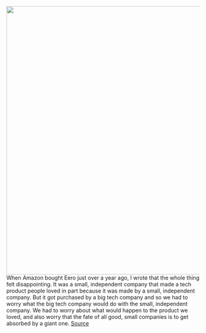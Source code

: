 <img src='https://cdn.vox-cdn.com/thumbor/QaO2GuGKb5Juyci4phwbeUxqy3Q=/0x0:2500x1667/1200x800/filters:focal(1050x634:1450x1034)/cdn.vox-cdn.com/uploads/chorus_image/image/66585763/danseifert-darksky-android-1.0.0.1463012676.0.jpg' width='700px' /><br/>
When Amazon bought Eero just over a year ago, I wrote that the whole thing felt disappointing. It was a small, independent company that made a tech product people loved in part because it was made by a small, independent company. But it got purchased by a big tech company and so we had to worry what the big tech company would do with the small, independent company. We had to worry about what would happen to the product we loved, and also worry that the fate of all good, small companies is to get absorbed by a giant one.
<a href='https://www.theverge.com/2020/4/1/21202259/android-weather-app-dark-sky-apple-purchase-api'> Source <a/>